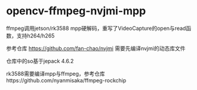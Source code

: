 # opencv-ffmpeg-nvjmi-mpp
ffmpeg调用jetson/rk3588 mpp硬解码，重写了VideoCapture的open与read函数，支持h264/h265

参考仓库 https://github.com/fan-chao/nvjmi
需要先编译nvjmi的动态库文件

仓库中的so基于jepack 4.6.2

rk3588需要编译mpp与ffmpeg，参考仓库https://github.com/nyanmisaka/ffmpeg-rockchip
